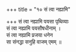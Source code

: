+++
title = "१० सं त्वा नह्यामि"

+++
सं त्वा नह्यामि पयसा पृथिव्याः  
सं त्वा नह्यामि पयसौषधीनाम् ।  
सं त्वा नह्यामि प्रजया धनेन  
सा संनद्धा सनुहि वाजम् एमम् ॥
